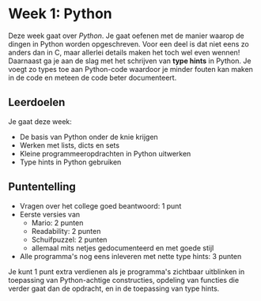 # Week 1: Python

Deze week gaat over *Python*. Je gaat oefenen met de manier waarop de dingen in Python worden opgeschreven. Voor een deel is dat niet eens zo anders dan in C, maar allerlei details maken het toch wel even wennen! Daarnaast ga je aan de slag met het schrijven van **type hints** in Python. Je voegt zo types toe aan Python-code waardoor je minder fouten kan maken in de code en meteen de code beter documenteert.

## Leerdoelen

Je gaat deze week:

- De basis van Python onder de knie krijgen
- Werken met lists, dicts en sets
- Kleine programmeeropdrachten in Python uitwerken
- Type hints in Python gebruiken

## Puntentelling

- Vragen over het college goed beantwoord: 1 punt
- Eerste versies van
    - Mario: 2 punten
    - Readability: 2 punten
    - Schuifpuzzel: 2 punten
    - allemaal mits netjes gedocumenteerd en met goede stijl
- Alle programma's nog eens inleveren met nette type hints: 3 punten

Je kunt 1 punt extra verdienen als je programma's zichtbaar uitblinken in toepassing van Python-achtige constructies, opdeling van functies die verder gaat dan de opdracht, en in de toepassing van type hints.
